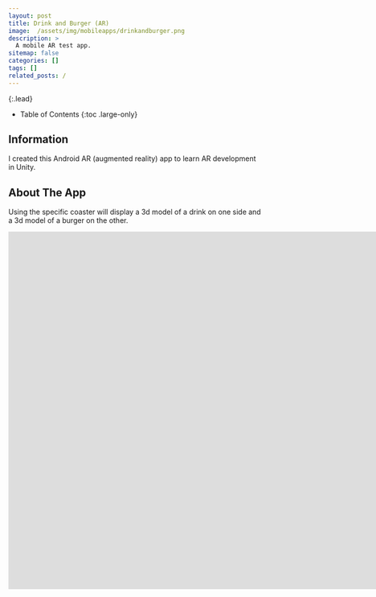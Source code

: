 ```yaml
---
layout: post
title: Drink and Burger (AR)
image:  /assets/img/mobileapps/drinkandburger.png
description: >
  A mobile AR test app.
sitemap: false
categories: []
tags: []
related_posts: /
---
```


{:.lead}

- Table of Contents
{:toc .large-only}

## Information

I created this Android AR (augmented reality) app to learn AR development in Unity.

## About The App

Using the specific coaster will display a 3d model of a drink on one side and a 3d model of a burger on the other.

<div class="lead aspect-ratio sixteen-nine">
          
<iframe width="1903" height="711" src="https://www.youtube.com/embed/BKSc1Ga6qjg" frameborder="0" allow="accelerometer; autoplay; clipboard-write; encrypted-media; gyroscope; picture-in-picture" allowfullscreen></iframe>

</div>


 